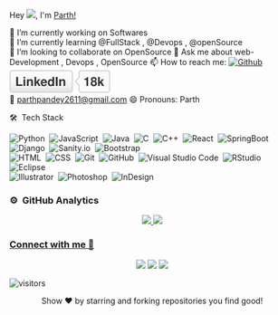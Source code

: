 Hey <img src="https://github.com/TheDudeThatCode/TheDudeThatCode/blob/master/Assets/Hi.gif" width="29">, I'm [Parth!](https://www.linkedin.com/in/parth-pandey-35681a231/)

 🔭 I’m currently working on Softwares\
 🌱 I’m currently learning @FullStack , @Devops , @openSource\
 👯 I’m looking to collaborate on OpenSource
 💬 Ask me about web-Development , Devops , OpenSource
 📫 How to reach me: <a href="https://github.com/ParthPandey2611"><img src="https://camo.githubusercontent.com/5c8c95ac48ba4bcc1018a7c80c530bcd4c82794d4655999472465b625e76a17e/68747470733a2f2f696d672e736869656c64732e696f2f62616467652f2d4769746875622d3030303f7374796c653d666c6174266c6f676f3d476974687562266c6f676f436f6c6f723d7768697465" alt="Github" data-canonical-src="https://img.shields.io/badge/-Github-000?style=flat&amp;logo=Github&amp;logoColor=white" style="max-width:100%;"></a><a href="linkedin.com/in/parth-pandey-35681a231/" rel="nofollow"><img src="https://github.com/terrytangyuan/terrytangyuan/blob/master/imgs/linkedin.svg" alt="Linkedin" data-canonical-src="https://img.shields.io/badge/-LinkedIn-blue?style=flat&amp;logo=Linkedin&amp;logoColor=white" style="max-width:100%;"></a>  
 :e-mail: parthpandey2611@gmail.com
 😄 Pronouns: Parth


 🛠 &nbsp;Tech Stack

![Python](https://img.shields.io/badge/-Python-05122A?style=flat&logo=python)&nbsp;
![JavaScript](https://img.shields.io/badge/-JavaScript-05122A?style=flat&logo=javascript)&nbsp;
![Java](https://img.shields.io/badge/-Java-05122A?style=flat&logo=Java&logoColor=FFA518)&nbsp;
![C](https://img.shields.io/badge/-C-05122A?style=flat&logo=C&logoColor=A8B9CC)&nbsp;
![C++](https://img.shields.io/badge/-C++-05122A?style=flat&logo=C%2B%2B&logoColor=00599C)&nbsp;
![React](https://img.shields.io/badge/-React-05122A?style=flat&logo=react)&nbsp;
![SpringBoot](https://img.shields.io/badge/-SpringBoot-05122A?style=flat&logo=Java&logoColor=FFA518)&nbsp;
![Django](https://img.shields.io/badge/-Django-05122A?style=flat&logo=django&logoColor=092E20)&nbsp;
![Sanity.io](https://img.shields.io/badge/-Sanity.io-05122A?style=flat&logo=sanity&logoColor=092E20)&nbsp;
![Bootstrap](https://img.shields.io/badge/-Bootstrap-05122A?style=flat&logo=bootstrap&logoColor=563D7C)\
![HTML](https://img.shields.io/badge/-HTML-05122A?style=flat&logo=HTML5)&nbsp;
![CSS](https://img.shields.io/badge/-CSS-05122A?style=flat&logo=CSS3&logoColor=1572B6)&nbsp;
![Git](https://img.shields.io/badge/-Git-05122A?style=flat&logo=git)&nbsp;
![GitHub](https://img.shields.io/badge/-GitHub-05122A?style=flat&logo=github)&nbsp;
![Visual Studio Code](https://img.shields.io/badge/-Visual%20Studio%20Code-05122A?style=flat&logo=visual-studio-code&logoColor=007ACC)&nbsp;
![RStudio](https://img.shields.io/badge/-RStudio-05122A?style=flat&logo=rstudio)&nbsp;
![Eclipse](https://img.shields.io/badge/-Eclipse-05122A?style=flat&logo=eclipse-ide&logoColor=2C2255)\
![Illustrator](https://img.shields.io/badge/-Illustrator-05122A?style=flat&logo=adobe-illustrator)&nbsp;
![Photoshop](https://img.shields.io/badge/-Photoshop-05122A?style=flat&logo=adobe-photoshop)&nbsp;
![InDesign](https://img.shields.io/badge/-InDesign-05122A?style=flat&logo=adobe-indesign)


### ⚙️ &nbsp;GitHub Analytics

<p align="center">
<a href="https://github.com/ParthPandey2611">
  <img height="180em" src="https://github-readme-stats-eight-theta.vercel.app/api?username=ParthPandey2611&show_icons=true&theme=algolia&include_all_commits=true&count_private=true"/>
  
  
  <img height="180em" src="https://github-readme-stats-eight-theta.vercel.app/api/top-langs/?username=ParthPandey2611&layout=compact&langs_count=8&theme=algolia"/>
</a>
</p>


### [Connect with me 💬](linkedin.com/in/parth-pandey-35681a231/) 
<p align="center">
<a href="linkedin.com/in/parth-pandey-35681a231/"><img src="https://img.shields.io/badge/-parth%20pandey-0077B5?style=flat&logo=Linkedin&logoColor=white"/></a>
<a href="mailto:parthpandey2611@gmail.com"><img src="https://img.shields.io/badge/-parthpandey2611@gmail.com-D14836?style=flat&logo=Gmail&logoColor=white"/></a>
<a href="https://twitter.com/Parth_Pandey_"><img src="https://img.shields.io/badge/-@Parth_Pandey_-1877F2?style=flat&logo=Twitter&logoColor=white"/></a>
</p>


![visitors](https://visitor-badge.laobi.icu/badge?page_id=ParthPandey2611.ParthPandey2611)


<p align="center">Show ❤️ by starring and forking repositories you find good! </p>
